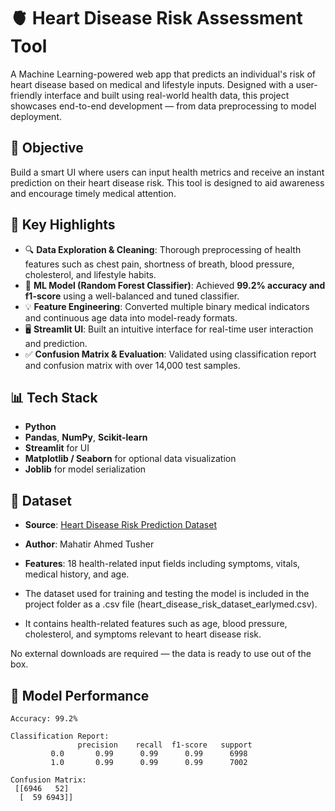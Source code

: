# 🫀 Heart Disease Risk Assessment Tool

A Machine Learning-powered web app that predicts an individual's risk of heart disease based on medical and lifestyle inputs. Designed with a user-friendly interface and built using real-world health data, this project showcases end-to-end development — from data preprocessing to model deployment.

## 📌 Objective

Build a smart UI where users can input health metrics and receive an instant prediction on their heart disease risk. This tool is designed to aid awareness and encourage timely medical attention.

## 🚀 Key Highlights

- 🔍 **Data Exploration & Cleaning**: Thorough preprocessing of health features such as chest pain, shortness of breath, blood pressure, cholesterol, and lifestyle habits.
- 🧠 **ML Model (Random Forest Classifier)**: Achieved **99.2% accuracy and f1-score** using a well-balanced and tuned classifier.
- 💡 **Feature Engineering**: Converted multiple binary medical indicators and continuous age data into model-ready formats.
- 🖥 **Streamlit UI**: Built an intuitive interface for real-time user interaction and prediction.
- ✅ **Confusion Matrix & Evaluation**: Validated using classification report and confusion matrix with over 14,000 test samples.

## 📊 Tech Stack

- **Python**
- **Pandas**, **NumPy**, **Scikit-learn**
- **Streamlit** for UI
- **Matplotlib / Seaborn** for optional data visualization
- **Joblib** for model serialization

## 📂 Dataset

- **Source**: [Heart Disease Risk Prediction Dataset](https://www.kaggle.com/datasets/mahatiratusher/heart-disease-risk-prediction-dataset?resource=download)  
- **Author**: Mahatir Ahmed Tusher  
- **Features**: 18 health-related input fields including symptoms, vitals, medical history, and age.
  
- The dataset used for training and testing the model is included in the project folder as a .csv file (heart_disease_risk_dataset_earlymed.csv).
- It contains health-related features such as age, blood pressure, cholesterol, and symptoms relevant to heart disease risk.

No external downloads are required — the data is ready to use out of the box.

## 🧪 Model Performance

```text
Accuracy: 99.2%

Classification Report:
               precision    recall  f1-score   support
         0.0       0.99      0.99      0.99      6998
         1.0       0.99      0.99      0.99      7002

Confusion Matrix:
 [[6946   52]
  [  59 6943]]
